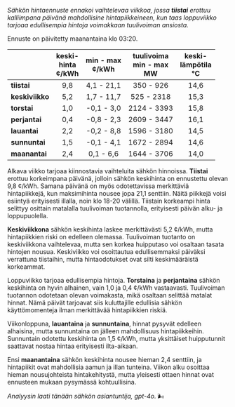 *Sähkön hintaennuste ennakoi vaihtelevaa viikkoa, jossa **tiistai** erottuu kalliimpana päivänä mahdollisine hintapiikkeineen, kun taas loppuviikko tarjoaa edullisempia hintoja voimakkaan tuulivoiman ansiosta.*

Ennuste on päivitetty maanantaina klo 03:20.

|              | keski-<br>hinta<br>¢/kWh | min - max<br>¢/kWh | tuulivoima<br>min - max<br>MW | keski-<br>lämpötila<br>°C |
|:-------------|:----------------:|:----------------:|:-------------:|:-------------:|
| **tiistai**  | 9,8              | 4,1 - 21,1       | 350 - 926     | 14,6          |
| **keskiviikko** | 5,2           | 1,7 - 11,7       | 525 - 2318    | 15,3          |
| **torstai**  | 1,0              | -0,1 - 3,0       | 2124 - 3393   | 15,8          |
| **perjantai**| 0,4              | -0,8 - 2,3       | 2609 - 3447   | 16,1          |
| **lauantai** | 2,2              | -0,2 - 8,8       | 1596 - 3180   | 14,5          |
| **sunnuntai**| 1,5              | -0,1 - 4,1       | 1672 - 2894   | 14,6          |
| **maanantai**| 2,4              | 0,1 - 6,6        | 1644 - 3706   | 14,0          |

Alkava viikko tarjoaa kiinnostavia vaihteluita sähkön hinnoissa. **Tiistai** erottuu korkeimpana päivänä, jolloin sähkön keskihinta on ennustettu olevan 9,8 ¢/kWh. Samana päivänä on myös odotettavissa merkittäviä hintapiikkejä, kun maksimihinta nousee jopa 21,1 senttiin. Näitä piikkejä voisi esiintyä erityisesti illalla, noin klo 18-20 välillä. Tiistain korkeampi hinta selittyy osittain matalalla tuulivoiman tuotannolla, erityisesti päivän alku- ja loppupuolella.

**Keskiviikkona** sähkön keskihinta laskee merkittävästi 5,2 ¢/kWh, mutta hintapiikkien riski on edelleen olemassa. Tuulivoiman tuotanto on keskiviikkona vaihtelevaa, mutta sen korkea huipputaso voi osaltaan tasata hintojen nousua. Keskiviikko voi osoittautua edullisemmaksi päiväksi verrattuna tiistaihin, mutta hintaodotukset ovat silti keskimääräistä korkeammat.

Loppuviikko tarjoaa edullisempia hintoja. **Torstaina** ja **perjantaina** sähkön keskihinta on hyvin alhainen, vain 1,0 ja 0,4 ¢/kWh vastaavasti. Tuulivoiman tuotannon odotetaan olevan voimakasta, mikä osaltaan selittää matalat hinnat. Nämä päivät tarjoavat siis kuluttajille edullisia sähkön käyttömomenteja ilman merkittävää hintapiikkien riskiä.

Viikonloppuna, **lauantaina** ja **sunnuntaina**, hinnat pysyvät edelleen alhaisina, mutta sunnuntaina on jälleen mahdollisuus hintapiikkeihin. Sunnuntain odotettu keskihinta on 1,5 ¢/kWh, mutta yksittäiset huipputunnit saattavat nostaa hintaa erityisesti ilta-aikaan.

Ensi **maanantaina** sähkön keskihinta nousee hieman 2,4 senttiin, ja hintapiikit ovat mahdollisia aamun ja illan tunteina. Viikon alku osoittaa hieman nousujohteista hintakehitystä, mutta yleisesti ottaen hinnat ovat ennusteen mukaan pysymässä kohtuullisina.

*Analyysin laati tänään sähkön asiantuntija, gpt-4o.* 🌬️
